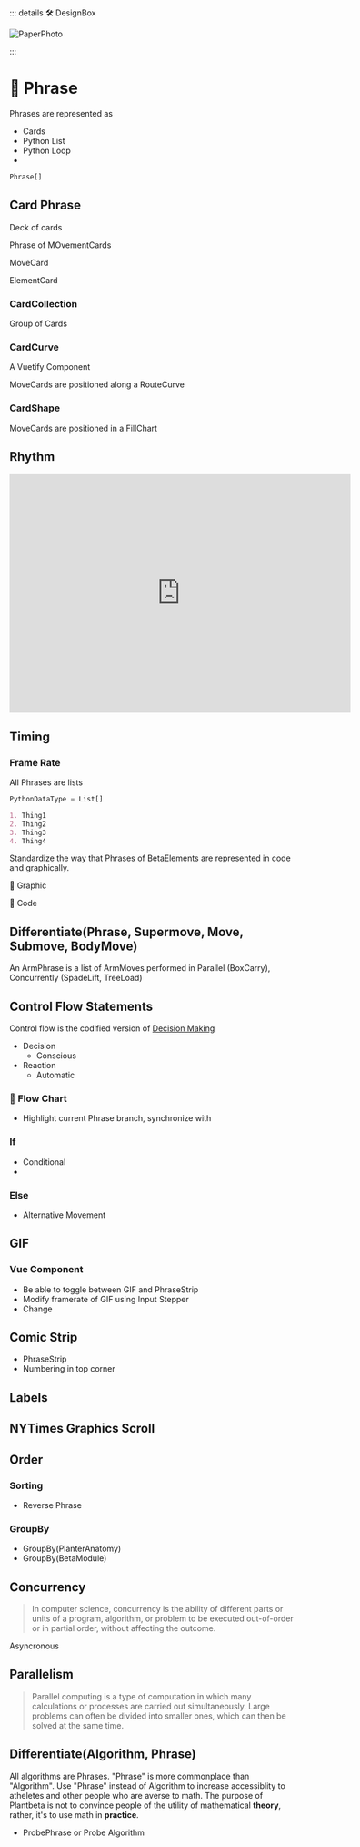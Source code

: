 ::: details 🛠 <dev>DesignBox</dev> 

![PaperPhoto](/PaperPhoto/0017.jpg)


:::

# 🔷 Phrase

Phrases are represented as 
- Cards
- Python List
- Python Loop
- 



```py
Phrase[]
```


## Card Phrase

Deck of cards

Phrase of MOvementCards

MoveCard

ElementCard

### CardCollection

Group of Cards

### CardCurve

A Vuetify Component

MoveCards are positioned along a RouteCurve 

### CardShape

MoveCards are positioned in a FillChart

## Rhythm

<iframe width="600" height="420" src="https://www.youtube.com/embed/2UphAzryVpY" title="A different way to visualize rhythm - John Varney" frameborder="0" allow="accelerometer; autoplay; clipboard-write; encrypted-media; gyroscope; picture-in-picture; web-share" allowfullscreen></iframe>

## Timing

### Frame Rate




All Phrases are lists 

```py
PythonDataType = List[]
```

```md
1. Thing1
2. Thing2
3. Thing3
4. Thing4

```

Standardize the way that Phrases of BetaElements are represented in code and graphically. 

💜 Graphic

🔷 Code

## Differentiate(Phrase, Supermove, Move, Submove, BodyMove)

An ArmPhrase is a list of ArmMoves performed in Parallel (BoxCarry), Concurrently (SpadeLift, TreeLoad)



## Control Flow Statements

Control flow is the codified version of [Decision Making](/reference/Neuro/Decision/Overview)

- Decision
    - Conscious
- Reaction
    - Automatic

### 💜 Flow Chart

- Highlight current Phrase branch, synchronize with 

### If

- Conditional
- 

### Else

- Alternative Movement

## GIF

### Vue Component
- Be able to toggle between GIF and PhraseStrip
- Modify framerate of GIF using Input Stepper
- Change 


## Comic Strip

- PhraseStrip
- Numbering in top corner


## Labels

## NYTimes Graphics Scroll

## Order

### Sorting

- Reverse Phrase

### GroupBy

- GroupBy(PlanterAnatomy)
- GroupBy(BetaModule)

## Concurrency

> In computer science, concurrency is the ability of different parts or units of a program, algorithm, or problem to be executed out-of-order or in partial order, without affecting the outcome. 

Asyncronous

## Parallelism

> Parallel computing is a type of computation in which many calculations or processes are carried out simultaneously. Large problems can often be divided into smaller ones, which can then be solved at the same time.

## Differentiate(Algorithm, Phrase)

All algorithms are Phrases. "Phrase" is more commonplace than "Algorithm". Use "Phrase" instead of Algorithm to increase accessiblity to atheletes and other people who are averse to math. The purpose of Plantbeta is not to convince people of the utility of mathematical **theory**, rather, it's to use math in **practice**.

- ProbePhrase or Probe Algorithm








